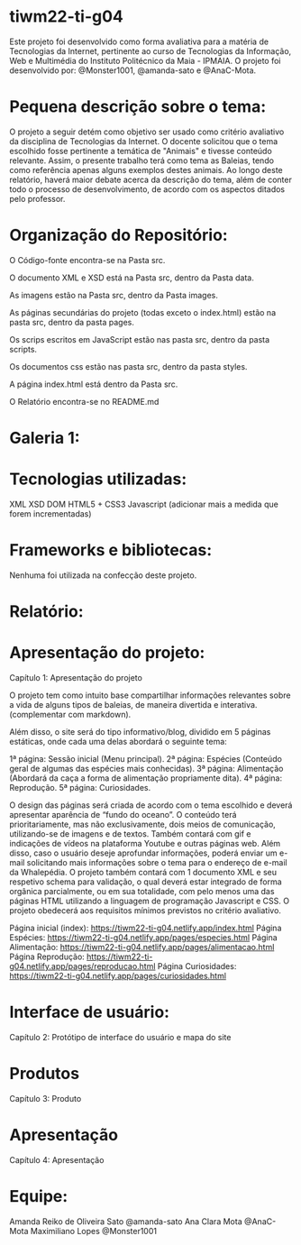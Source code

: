 # tiwm22-ti-g04


Este projeto foi desenvolvido como forma avaliativa para a matéria de Tecnologias da Internet, pertinente ao curso de Tecnologias da Informação, Web e Multimédia do Instituto Politécnico da Maia - IPMAIA. O projeto foi desenvolvido por: @Monster1001, @amanda-sato e @AnaC-Mota. 

# Pequena descrição sobre o tema:

O projeto a seguir detém como objetivo ser usado como critério avaliativo da disciplina de Tecnologias da Internet. O docente solicitou que o tema escolhido fosse pertinente a temática de "Animais" e tivesse conteúdo relevante.
Assim, o presente trabalho terá como tema as Baleias, tendo como referência apenas alguns exemplos destes animais. Ao longo deste relatório, haverá maior debate acerca da descrição do tema, além de conter todo o processo de desenvolvimento, de acordo com os aspectos ditados pelo professor. 

# Organização do Repositório:

O Código-fonte encontra-se na Pasta src.

O documento XML e XSD está na Pasta src, dentro da Pasta data.

As imagens estão na Pasta src, dentro da Pasta images.

As páginas secundárias do projeto (todas exceto o index.html) estão na pasta src, dentro da pasta pages.

Os scrips escritos em JavaScript estão nas pasta src, dentro da pasta scripts.

Os documentos css estão nas pasta src, dentro da pasta styles.

A página index.html está dentro da Pasta src.

O Relatório encontra-se no README.md

# Galeria 1:


# Tecnologias utilizadas:

XML
XSD
DOM
HTML5 + CSS3
Javascript
(adicionar mais a medida que forem incrementadas)

# Frameworks e bibliotecas:

Nenhuma foi utilizada na confecção deste projeto.

# Relatório:

# Apresentação do projeto: 
 
 Capítulo 1: Apresentação do projeto


 O projeto tem como intuito base compartilhar informações relevantes sobre a vida de alguns tipos de baleias, de maneira divertida e interativa. (complementar com markdown). 

Além disso, o site será do tipo informativo/blog, dividido em 5 páginas estáticas, onde cada uma delas abordará o seguinte tema: 

  1ª página: Sessão inicial (Menu principal).
  2ª página: Espécies (Conteúdo geral de algumas das espécies mais conhecidas).
  3ª página: Alimentação (Abordará da caça a forma de alimentação propriamente dita).
  4ª página: Reprodução.
  5ª página: Curiosidades.

O design das páginas será criada de acordo com o tema escolhido e deverá apresentar aparência de “fundo do oceano”. O conteúdo terá prioritariamente, mas não exclusivamente, dois meios de comunicação, utilizando-se de imagens e de textos. Também contará com gif e indicações de vídeos na plataforma Youtube e outras páginas web. Além disso, caso o usuário deseje aprofundar informações, poderá enviar um e-mail solicitando mais informações sobre o tema para o endereço de e-mail da Whalepédia.
O projeto também contará com 1 documento XML e seu respetivo schema para validação, o qual deverá estar integrado de forma orgânica parcialmente, ou em sua totalidade, com pelo menos uma das páginas HTML utilizando a linguagem de programação Javascript e CSS. O projeto obedecerá aos requisitos mínimos previstos no critério avaliativo. 

Página inicial (index): https://tiwm22-ti-g04.netlify.app/index.html
Página Espécies: https://tiwm22-ti-g04.netlify.app/pages/especies.html
Página Alimentação: https://tiwm22-ti-g04.netlify.app/pages/alimentacao.html
Página Reprodução: https://tiwm22-ti-g04.netlify.app/pages/reproducao.html
Página Curiosidades: https://tiwm22-ti-g04.netlify.app/pages/curiosidades.html


# Interface de usuário:

 Capítulo 2: Protótipo de interface do usuário e mapa do site
 
# Produtos

 Capítulo 3: Produto

# Apresentação

 Capítulo 4: Apresentação

# Equipe:

Amanda Reiko de Oliveira Sato @amanda-sato
Ana Clara Mota @AnaC-Mota
Maximiliano Lopes @Monster1001



